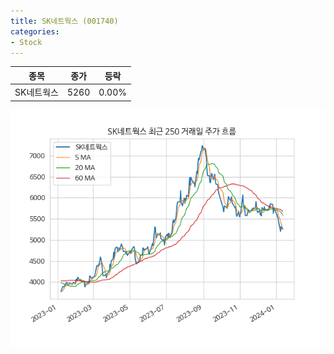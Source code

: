 ```yaml
---
title: SK네트웍스 (001740)
categories:
- Stock
---
```


|종목|종가|등락|
|----|----|----|
|SK네트웍스|5260|0.00%|

<!-- more -->

![001740](/assets/images/stock/001740.png)